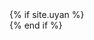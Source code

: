 <section class="post-comments">
{% if site.uyan %}
<!-- UY BEGIN -->
<div id="uyan_frame"></div>
<script type="text/javascript" src="http://v2.uyan.cc/code/uyan.js?uid=2134246"></script>
<!-- UY END -->
{% end if %}  
  
</section>
